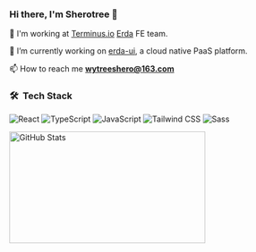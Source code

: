 ### Hi there, I'm Sherotree 👋

💼 I'm working at [Terminus.io](https://www.terminus.io) [Erda](http://www.erda.cloud) FE team.

🔭 I’m currently working on [erda-ui](https://github.com/erda-project/erda-ui), a cloud native PaaS platform.

📫 How to reach me **wytreeshero@163.com**

### 🛠 &nbsp;Tech Stack

![React](https://img.shields.io/badge/-React-666666?style=flat&logo=react)
![TypeScript](https://img.shields.io/badge/-TypeScript-666666?style=flat&logo=typescript)
![JavaScript](https://img.shields.io/badge/-JavaScript-666666?style=flat&logo=javascript)
![Tailwind CSS](https://img.shields.io/badge/-Tailwind%20CSS-666666?style=flat&logo=tailwindcss)
![Sass](https://img.shields.io/badge/-Sass-666666?style=flat&logo=sass)

<p>
<img width="350px" height="200px" alt="GitHub Stats" src="https://github-readme-stats.vercel.app/api?username=sherotree&count_private=true&show_icons=true&include_all_commits=true&line_height=31&theme=merko&hide_border=true"/>
</p >
